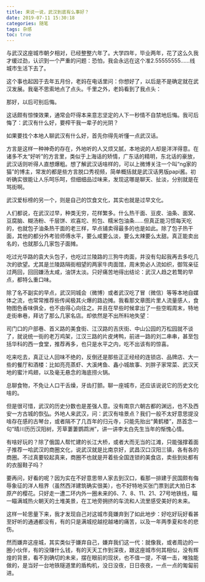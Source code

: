 ```yaml
---
title: 来说一说，武汉到底有么事好？
date: 2019-07-11 15:30:18
categories: 随笔
tags: 杂感
toc: true
---
```

与武汉这座城市朝夕相对，已经整整六年了。大学四年，毕业两年，花了这么久我才缓过劲，认识到一个严重的问题：恐怕，我会永远在这个准2.55555555……线城市生活下去了。

这个事也起因于去年五月份，老妈在电话里问：你想好了，以后是不是确定就在武汉发展。我毫不思索地点了点头。千里之外，老妈看到了我点头：

那好，以后可别后悔。

这话颇有惊悚效果，通常会吓得本来意志坚定的人下一秒情不自禁地后悔。我可后悔了：武汉有什么好，要榨干我一辈子的光阴？

如果要找个本地人聊武汉有什么好，首先你得先听懂一点武汉话。

方言是这样一种神奇的存在，外地听的人又烦又腻，本地说的人却是洋洋得意。在诸多不太“好听”的方言里，类似于上海话的矫情，广东话的精明，东北话的豪放，武汉话则听得人直想爆粗。想了解武汉话啥样的，可以上微博关注一个叫“ng家的猫”的博主，常发的都是些方言脱口秀视频，简单概括就是武汉话男版papi酱。初听确实很能让人乐呵乐呵，但细细品过味来，发现这哪是聊天、扯淡，分别就是在骂街啊。

武汉爱标榜的另一个，则是自己的饮食文化，其实也就是过早文化。

人们都说，在武汉过早，种类无穷，花样繁多。什么热干面、豆皮、油条、面窝、豆腐脑、糊汤粉、千层饼、欢喜坨、煎包、糯米包油条……但真正能习惯每天吃的，也就包子油条热干面的老三样，早点铺卖得最多的也是如此。除了包子热干面，其他的都分外考验师傅水平，要么咸要么淡，要么太辣要么太甜。真正能卖出名的，也就那么几家包子面摊。

吃过光华路的袁大头包子，也吃过兰陵路的三狗牛肉面，并没有勾起我再去多吃几次的欲望。尤其是兰陵路隔街相望的两家牛肉面馆，周末势必人流如织，御驾亲征过两回，回回嫌汤太咸，油饼太淡。只好痛苦地得出结论：武汉人趋之若鹜的早点，都特么重口味。

除了名不副实的早点，武汉同城会（微博）或者武汉吃了冒（微信）等等本地自媒体之流，也常常推荐些传闻极其火爆的路边摊。我看那文章图片里人流量感人，食物图色香味俱全，也不由得心向往之。并且在早些时候拿出了一些空暇周末，特地走街串巷，拜访了那么几家名店。却依然是不出所料地失望：

司门口的户部巷、首义路的美食街、江汉路的吉庆街、中山公园的万松园就不谈了，就说统一街的老万鸡架，江汉三路的片皮烤鸭，前进一路的刘二串串，甚至包括华科的西一食堂，推荐再多，也只是水平之内，吃不出该有的惊喜。

吃来吃去，真正让人回味不绝的，反倒还是那些正正经经的连锁店、品牌店、大一些的餐厅和酒楼：比如亮亮蒸虾、大溪烤鱼、鑫小城故事、刘胖子家常菜、武汉天地的蜜汁鸡翅，以及毫无悬念的海底捞火锅。

总聊食物，不免让人口干舌燥，牙齿打颤。聊一座城市，还应该说说它的历史文化啥的。

但是很可惜，武汉的历史分数也是差强人意。没有南京六朝古都的渊远，也不及西安一方古城的恢弘。外地人来武汉，问：武汉有啥景点？我们一般不太好意思提没啥存在感的古琴台，或者隔不了几百年的归元寺，只能先抬出“黄鹤楼”，昂首念一句“晴川历历汉阳树，芳草萋萋鹦鹉洲”，讲一讲李太白先生当年的惭愧心情。

有啥好玩的？除了俄国人帮忙建的长江大桥，或者大而无当的江滩，只能强撑着面子推荐一哈武汉的商圈文化，说武汉就是比南京好，武昌汉口汉阳三镇，各有各的商圈。不过真要较起真来，商圈不也就是开着些全国连锁的美食店，卖些到处都有的衣服鞋子吗？

要再问，好看的呢？因为实在不好意思带人家去到汉口，看那一排建于民国颇有侮辱象征的洋人租界（虽然西洋建筑确实很美），也不好特地买张门票到武大拍日本原产的樱花。只好走一遭二环内外一圈未来的6、7、8、11、21、27号地铁线，瞄一瞄满城热火朝天的土堆美景，在工地旁拥挤的车流和人流里感受美好的未来。

这样一轮思量下来，我才发现自己对这城市竟嫌弃到了如此地步：好吃好玩好看甚至好听的通通都没有，有的只是满城挖越挖越堵的痛苦，以及一年两季夏和冬的悲伤。

然而嫌弃这座城，其实类似于嫌弃自己，嫌弃我们这一代：就像我，或者周边的一圈小伙伴，有的没赚什么钱，有的天天工作到深夜，跟这座城市何其相似，没有辉煌的背景，看不到确切的未来，摆在眼前的现状，也不值一提，不堪一击，唯独能做的，是当好一台地铁隧道里的盾构机，没日没夜，日日夜夜，一点一点的匍匐前进。
